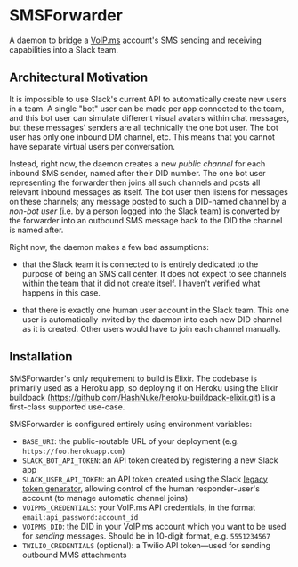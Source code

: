 # SMSForwarder

A daemon to bridge a [VoIP.ms](https://voip.ms) account's SMS sending and receiving capabilities into a Slack team.

## Architectural Motivation

It is impossible to use Slack's current API to automatically create new users in a team. A single "bot" user can be made per app connected to the team, and this bot user can simulate different visual avatars within chat messages, but these messages' senders are all technically the one bot user. The bot user has only one inbound DM channel, etc. This means that you cannot have separate virtual users per conversation.

Instead, right now, the daemon creates a new *public channel* for each inbound SMS sender, named after their DID number. The one bot user representing the forwarder then joins all such channels and posts all relevant inbound messages as itself. The bot user then listens for messages on these channels; any message posted to such a DID-named channel by a *non-bot user* (i.e. by a person logged into the Slack team) is converted by the forwarder into an outbound SMS message back to the DID the channel is named after.

Right now, the daemon makes a few bad assumptions:

* that the Slack team it is connected to is entirely dedicated to the purpose of being an SMS call center. It does not expect to see channels within the team that it did not create itself. I haven't verified what happens in this case.

* that there is exactly one human user account in the Slack team. This one user is automatically invited by the daemon into each new DID channel as it is created. Other users would have to join each channel manually.

## Installation

SMSForwarder's only requirement to build is Elixir. The codebase is primarily used as a Heroku app, so deploying it on Heroku using the Elixir buildpack (https://github.com/HashNuke/heroku-buildpack-elixir.git) is a first-class supported use-case.

SMSForwarder is configured entirely using environment variables:

* `BASE_URI`: the public-routable URL of your deployment (e.g. `https://foo.herokuapp.com`)
* `SLACK_BOT_API_TOKEN`: an API token created by registering a new Slack app
* `SLACK_USER_API_TOKEN`: an API token created using the Slack [legacy token generator](https://api.slack.com/custom-integrations/legacy-tokens), allowing control of the human responder-user's account (to manage automatic channel joins)
* `VOIPMS_CREDENTIALS`: your VoIP.ms API credentials, in the format `email:api_password:account_id`
* `VOIPMS_DID`: the DID in your VoIP.ms account which you want to be used for *sending* messages. Should be in 10-digit format, e.g. `5551234567`
* `TWILIO_CREDENTIALS` (optional): a Twilio API token—used for sending outbound MMS attachments
